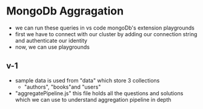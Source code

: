
# MongoDb Aggragation

- we can run these queries in vs code mongoDb's extension playgrounds
- first we have to connect with our cluster by adding our connection string and authenticate our identity
- now, we can use playgrounds 

## v-1
- sample data is used from "data" which store 3 collections 
  - "authors", "books"and "users"
- "aggregatePipeline.js" this file holds all the questions and solutions which we can use to understand aggregation pipeline in depth
